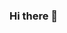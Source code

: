### Hi there 👋

<!--
**EdwardCurry/EdwardCurry** is a ✨ _special_ ✨ repository because its `README.md` (this file) appears on your GitHub profile.

I am ZIYU XU, a student in University of Chinese Academy of Sciences. I'd like to study in GitHub and try to make some contributions to the community.

